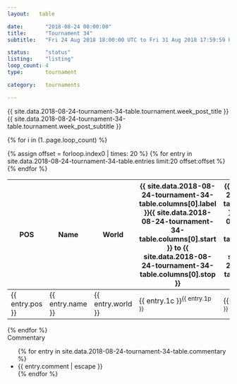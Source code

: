 ```yaml
---
layout:   table

date: 		"2018-08-24 00:00:00"
title: 		"Tournament 34"
subtitle: 	"Fri 24 Aug 2018 18:00:00 UTC to Fri 31 Aug 2018 17:59:59 UTC"

status:     "status"
listing:    "listing"
loop_count: 4
type:       tournament

category:   tournaments

---
```

<div class="table_header">
  <span class="table_title">{{ site.data.2018-08-24-tournament-34-table.tournament.week_post_title }}</span><br>
  <span class="table_subtitle">{{ site.data.2018-08-24-tournament-34-table.tournament.week_post_subtitle }}</span>  
</div>

{% for i in (1..page.loop_count) %}
<br>
<table class="week_table">
  <thead>
    <tr>
      <th>POS</th>
      <th class="AlignLeft">Name</th>
      <th class="AlignLeft">World</th>
      <th><a class="hideDisplay">{{ site.data.2018-08-24-tournament-34-table.columns[0].label }}<span class="showDisplayOnHover">{{ site.data.2018-08-24-tournament-34-table.columns[0].start }} to {{ site.data.2018-08-24-tournament-34-table.columns[0].stop }}</span></a></th>
      <th><a class="hideDisplay">{{ site.data.2018-08-24-tournament-34-table.columns[1].label }}<span class="showDisplayOnHover">{{ site.data.2018-08-24-tournament-34-table.columns[1].start }} to {{ site.data.2018-08-24-tournament-34-table.columns[1].stop }}</span></a></th>
      <th><a class="hideDisplay">{{ site.data.2018-08-24-tournament-34-table.columns[2].label }}<span class="showDisplayOnHover">{{ site.data.2018-08-24-tournament-34-table.columns[2].start }} to {{ site.data.2018-08-24-tournament-34-table.columns[2].stop }}</span></a></th>
      <th><a class="hideDisplay">{{ site.data.2018-08-24-tournament-34-table.columns[3].label }}<span class="showDisplayOnHover">{{ site.data.2018-08-24-tournament-34-table.columns[3].start }} to {{ site.data.2018-08-24-tournament-34-table.columns[3].stop }}</span></a></th>
      <th><a class="hideDisplay">{{ site.data.2018-08-24-tournament-34-table.columns[4].label }}<span class="showDisplayOnHover">{{ site.data.2018-08-24-tournament-34-table.columns[4].start }} to {{ site.data.2018-08-24-tournament-34-table.columns[4].stop }}</span></a></th>
      <th><a class="hideDisplay">{{ site.data.2018-08-24-tournament-34-table.columns[5].label }}<span class="showDisplayOnHover">{{ site.data.2018-08-24-tournament-34-table.columns[5].start }} to {{ site.data.2018-08-24-tournament-34-table.columns[5].stop }}</span></a></th>
      <th><a class="hideDisplay">{{ site.data.2018-08-24-tournament-34-table.columns[6].label }}<span class="showDisplayOnHover">{{ site.data.2018-08-24-tournament-34-table.columns[6].start }} to {{ site.data.2018-08-24-tournament-34-table.columns[6].stop }}</span></a></th>
      <th>Total</th>
    </tr>
  </thead>
  {% assign offset = forloop.index0 | times: 20 %}
  <tbody>
    {% for entry in site.data.2018-08-24-tournament-34-table.entries limit:20 offset:offset %}
      <tr>
        <td class="pl{{ entry.pos }}">{{ entry.pos }}</td>
        <td class="AlignLeft">{{ entry.name }}</td>
        <td class="AlignLeft">{{ entry.world }}</td>
        <td class="pl{{ entry.1p }}">{{ entry.1c }}<sup>{{ entry.1p }}</sup></td>
        <td class="pl{{ entry.2p }}">{{ entry.2c }}<sup>{{ entry.2p }}</sup></td>
        <td class="pl{{ entry.3p }}">{{ entry.3c }}<sup>{{ entry.3p }}</sup></td>
        <td class="pl{{ entry.4p }}">{{ entry.4c }}<sup>{{ entry.4p }}</sup></td>
        <td class="pl{{ entry.5p }}">{{ entry.5c }}<sup>{{ entry.5p }}</sup></td>
        <td class="pl{{ entry.6p }}">{{ entry.6c }}<sup>{{ entry.6p }}</sup></td>
        <td class="pl{{ entry.7p }}">{{ entry.7c }}<sup>{{ entry.7p }}</sup></td>
        <td>{{ entry.total }}</td>
      </tr>
    {% endfor %}  
  </tbody>
</table>
<div class="leaderboard"></div>
{% endfor %}

<div class="commentary">
  <span class="commentary_title">Commentary</span>
  <ul>
    {% for entry in site.data.2018-08-24-tournament-34-table.commentary %}
    <li class="commentary_list">{{ entry.comment | escape }}</li>
    {% endfor %}
  </ul>
</div>
